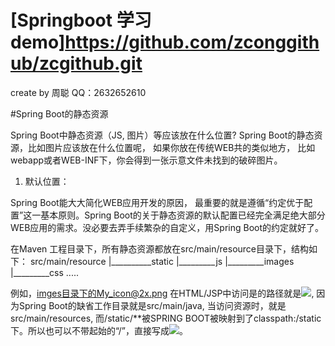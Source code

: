 # [Springboot 学习demo]https://github.com/zconggithub/zcgithub.git
create by 周聪 	QQ：2632652610	

#Spring Boot的静态资源

Spring Boot中静态资源（JS, 图片）等应该放在什么位置?
Spring Boot的静态资源，比如图片应该放在什么位置呢， 如果你放在传统WEB共的类似地方， 比如webapp或者WEB-INF下，你会得到一张示意文件未找到的破碎图片。

1. 默认位置：

Spring Boot能大大简化WEB应用开发的原因， 最重要的就是遵循“约定优于配置”这一基本原则。Spring Boot的关于静态资源的默认配置已经完全满足绝大部分WEB应用的需求。没必要去弄手续繁杂的自定义，用Spring Boot的约定就好了。

在Maven 工程目录下，所有静态资源都放在src/main/resource目录下，结构如下：
src/main/resource
          |__________static
                        |_________js
                        |_________images
                        |_________css
                 .....
                 
 例如，imges目录下的My_icon@2x.png 在HTML/JSP中访问是的路径就是<img src="/images/5.png">, 因为Spring Boot的缺省工作目录就是src/main/java, 当访问资源时，就是src/main/resources, 而/static/**被SPRING BOOT被映射到了classpath:/static下。所以也可以不带起始的“/”，直接写成<img src="images/5.png">。                